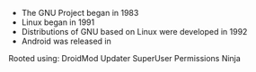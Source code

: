 - The GNU Project began in 1983
- Linux began in 1991
- Distributions of GNU based on Linux were developed in 1992
- Android was released in 


Rooted using: DroidMod Updater
SuperUser Permissions Ninja